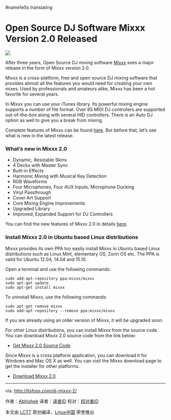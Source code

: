#name1e5s translating

Open Source DJ Software Mixxx Version 2.0 Released
================================================================================
![](http://itsfoss.com/wp-content/uploads/2016/01/DJ-Software-Mixxx-2-Released.jpg)

After three years, Open Source DJ mixing software [Mixxx][1] sees a major release in the form of Mixxx version 2.0.

Mixxx is a cross-platform, free and open source DJ mixing software that provides almost all the features you would need for creating your own mixes. Used by professionals and amateurs alike, Mixxx has been a hot favorite for several years.

In Mixxx you can use your iTunes library. Its powerful mixing engine supports a number of file format. Over 85 MIDI DJ controllers are supported out-of-the-box along with several HID controllers. There is an Auto DJ option as well to give you a break from mixing.

Complete features of Mixxx can be found [here][2]. But before that, let’s see what is new in the latest release.

### What’s new in Mixxx 2.0 ###

- Dynamic, Resizable Skins
- 4 Decks with Master Sync
- Built-in Effects
- Harmonic Mixing with Musical Key Detection
- RGB Waveforms
- Four Microphones, Four AUX Inputs, Microphone Ducking
- Vinyl Passthrough
- Cover Art Support
- Core Mixing Engine Improvements
- Upgraded Library
- Improved, Expanded Support for DJ Controllers

You can find the new features of Mixxx 2.0 in details [here][3].

### Install Mixxx 2.0 in Ubuntu based Linux distributions ###

Mixxx provides its own PPA too easily install Mixxx in Ubuntu based Linux distributions such as Linux Mint, elementary OS, Zorin OS etc. The PPA is valid for Ubuntu 12.04, 14.04 and 15.10.

Open a terminal and use the following commands:

    sudo add-apt-repository ppa:mixxx/mixxx
    sudo apt-get update
    sudo apt-get install mixxx

To uninstall Mixxx, use the following commands:

    sudo apt-get remove mixxx
    sudo add-apt-repository --remove ppa:mixxx/mixxx

If you are already using an older version of Mixxx, it will be upgraded soon.

For other Linux distributions, you can install Mixxx from the source code. You can download Mixxx 2.0 source code from the link below:

- [Get Mixxx 2.0 Source Code][4]

Since Mixxx is a cross platform application, you can download it for Windows and Mac OS X as well. You can visit the Mixxx download page to get the installer for other platforms.

- [Download Mixxx 2.0][5]

--------------------------------------------------------------------------------

via: http://itsfoss.com/dj-mixxx-2/

作者：[Abhishek][a]
译者：[译者ID](https://github.com/译者ID)
校对：[校对者ID](https://github.com/校对者ID)

本文由 [LCTT](https://github.com/LCTT/TranslateProject) 原创编译，[Linux中国](https://linux.cn/) 荣誉推出

[a]:http://itsfoss.com/author/abhishek/
[1]:http://mixxx.org/
[2]:http://mixxx.org/features/
[3]:http://mixxx.org/whats-new-in-mixxx-2-0/
[4]:http://downloads.mixxx.org/mixxx-2.0.0/mixxx-2.0.0-src.tar.gz
[5]:http://mixxx.org/download/

